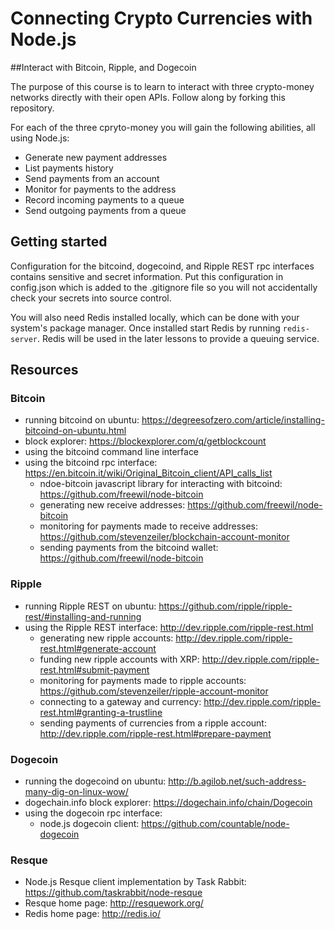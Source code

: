 # Connecting Crypto Currencies with Node.js

##Interact with Bitcoin, Ripple, and Dogecoin

The purpose of this course is to learn to interact with
three crypto-money networks directly with their
open APIs. Follow along by forking this repository.

For each of the three cpryto-money you will gain
the following abilities, all using Node.js:

- Generate new payment addresses
- List payments history
- Send payments from an account 
- Monitor for payments to the address
- Record incoming payments to a queue
- Send outgoing payments from a queue

## Getting started

Configuration for the bitcoind, dogecoind, and Ripple REST
rpc interfaces contains sensitive and secret information.
Put this configuration in config.json which is added to the
.gitignore file so you will not accidentally check your
secrets into source control.

You will also need Redis installed locally, which can be
done with your system's package manager. Once installed 
start Redis by running `redis-server`. Redis will be used
in the later lessons to provide a queuing service.

## Resources

### Bitcoin

- running bitcoind on ubuntu: https://degreesofzero.com/article/installing-bitcoind-on-ubuntu.html
- block explorer: https://blockexplorer.com/q/getblockcount
- using the bitcoind command line interface
- using the bitcoind rpc interface: https://en.bitcoin.it/wiki/Original_Bitcoin_client/API_calls_list
  - ndoe-bitcoin javascript library for interacting with bitcoind: https://github.com/freewil/node-bitcoin
  - generating new receive addresses: https://github.com/freewil/node-bitcoin
  - monitoring for payments made to receive addresses: https://github.com/stevenzeiler/blockchain-account-monitor
  - sending payments from the bitcoind wallet: https://github.com/freewil/node-bitcoin

### Ripple

- running Ripple REST on ubuntu: https://github.com/ripple/ripple-rest/#installing-and-running
- using the Ripple REST interface: http://dev.ripple.com/ripple-rest.html
  - generating new ripple accounts: http://dev.ripple.com/ripple-rest.html#generate-account
  - funding new ripple accounts with XRP: http://dev.ripple.com/ripple-rest.html#submit-payment
  - monitoring for payments made to ripple accounts: https://github.com/stevenzeiler/ripple-account-monitor
  - connecting to a gateway and currency: http://dev.ripple.com/ripple-rest.html#granting-a-trustline
  - sending payments of currencies from a ripple account: http://dev.ripple.com/ripple-rest.html#prepare-payment

### Dogecoin

- running the dogecoind on ubuntu: http://b.agilob.net/such-address-many-dig-on-linux-wow/
- dogechain.info block explorer: https://dogechain.info/chain/Dogecoin
- using the dogecoin rpc interface: 
  - node.js dogecoin client: https://github.com/countable/node-dogecoin

### Resque

- Node.js Resque client implementation by Task Rabbit: https://github.com/taskrabbit/node-resque
- Resque home page: http://resquework.org/
- Redis home page: http://redis.io/

